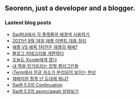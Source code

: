 ## Seorenn, just a developer and a blogger.

### Lastest blog posts

<!-- BLOG-POST-LIST:START -->
- [SwiftUI에서 각 플랫폼의 배경색 사용하기](https://seorenn.tistory.com/205)
- [2021년 9월 14일 애플 이벤트 대충 정리](https://seorenn.tistory.com/204)
- [애플 VS 에픽 1차전은 애플의 패배?](https://seorenn.tistory.com/203)
- [블로그 카테고리를 개편하다](https://seorenn.tistory.com/202)
- [오늘도 Xcode에게 졌다](https://seorenn.tistory.com/201)
- [내 맥을 망가뜨리는 망할 플러그인들](https://seorenn.tistory.com/200)
- [iTerm에서 한글 자소가 분리되어 보이는 현상](https://seorenn.tistory.com/199)
- [재배치된 항목 넌 도대체 뭐냐?](https://seorenn.tistory.com/198)
- [Swift 5.5의 Continuation](https://seorenn.tistory.com/197)
- [Swift 5.5의 async/await 살펴보기](https://seorenn.tistory.com/196)
<!-- BLOG-POST-LIST:END -->
